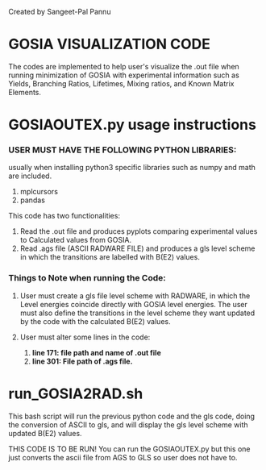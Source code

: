 Created by Sangeet-Pal Pannu

# GOSIA VISUALIZATION CODE


The codes are implemented to help user's visualize the .out file when running minimization of GOSIA with experimental information such as Yields, Branching Ratios, Lifetimes, Mixing ratios, and Known Matrix Elements.


# GOSIAOUTEX.py usage instructions

### USER MUST HAVE THE FOLLOWING PYTHON LIBRARIES:
usually when installing python3 specific libraries such as numpy and math are included.

1. mplcursors
2. pandas


This code has two functionalities:
  1. Read the .out file and produces pyplots comparing experimental values to Calculated values from GOSIA.
  2. Read .ags file (ASCII RADWARE FILE) and produces a gls level scheme in which the transitions are labelled with B(E2) values.


### Things to Note when running the Code:

  1. User must create a gls file level scheme with RADWARE, in which the Level energies coincide directly with GOSIA level energies.
     The user must also define the transitions in the level scheme they want updated by the code with the calculated B(E2) values.
     
  2. User must alter some lines in the code:
       1. **line 171: file path and name of .out file**
       2. **line 301: File path of .ags file.**
    

# run_GOSIA2RAD.sh
This bash script will run the previous python code and the gls code, doing the conversion of ASCII to gls, and will display the gls level scheme with updated B(E2) values.

THIS CODE IS TO BE RUN! You can run the GOSIAOUTEX.py but this one just converts the ascii file from AGS to GLS so user does not have to.
